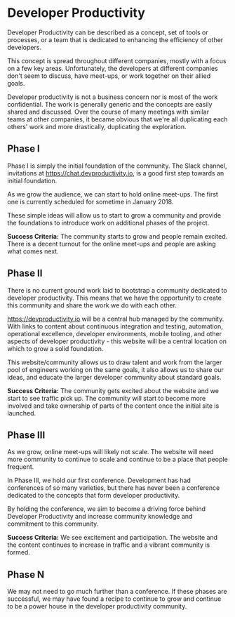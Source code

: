 # Developer Productivity

Developer Productivity can be described as a concept, set of tools or processes, or a team that is dedicated to enhancing the efficiency of other developers.

This concept is spread throughout different companies, mostly with a focus on a few key areas. Unfortunately, the developers at different companies don't seem to discuss, have meet-ups, or work together on their allied goals.

Developer productivity is not a business concern nor is most of the work confidential. The work is generally generic and the concepts are easily shared and discussed. Over the course of many meetings with similar teams at other companies, it became obvious that we're all duplicating each others' work and more drastically, duplicating the exploration.

## Phase I

Phase I is simply the initial foundation of the community. The Slack channel, invitations at https://chat.devproductivity.io, is a good first step towards an initial foundation.

As we grow the audience, we can start to hold online meet-ups. The first one is currently scheduled for sometime in January 2018.

These simple ideas will allow us to start to grow a community and provide the foundations to introduce work on additional phases of the project.

**Success Criteria:** The community starts to grow and people remain excited. There is a decent turnout for the online meet-ups and people are asking what comes next.

## Phase II

There is no current ground work laid to bootstrap a community dedicated to developer productivity. This means that we have the opportunity to create this community and share the work we do with each other.

https://devproductivity.io will be a central hub managed by the community. With links to content about continuous integration and testing, automation, operational excellence, developer environments, mobile tooling, and other aspects of developer productivity - this website will be a central location on which to grow a solid foundation.

This website/community allows us to draw talent and work from the larger pool of engineers working on the same goals, it also allows us to share our ideas, and educate the larger developer community about standard goals.

**Success Criteria:** The community gets excited about the website and we start to see traffic pick up. The community will start to become more involved and take ownership of parts of the content once the initial site is launched.

## Phase III

As we grow, online meet-ups will likely not scale. The website will need more community to continue to scale and continue to be a place that people frequent.

In Phase III, we hold our first conference. Development has had conferences of so many varieties, but there has never been a conference dedicated to the concepts that form developer productivity.

By holding the conference, we aim to become a driving force behind Developer Productivity and increase community knowledge and commitment to this community.

**Success Criteria:** We see excitement and participation. The website and the content continues to increase in traffic and a vibrant community is formed.

## Phase N

We may not need to go much further than a conference. If these phases are successful, we may have found a recipe to continue to grow and continue to be a power house in the developer productivity community.
